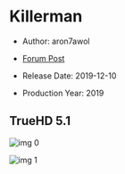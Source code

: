 # Killerman

* Author: aron7awol

* [Forum Post](https://www.avsforum.com/threads/bass-eq-for-filtered-movies.2995212/post-58955398)

* Release Date: 2019-12-10
* Production Year: 2019

## TrueHD 5.1

![img 0](https://i.imgur.com/3Vcx5Ng.jpg)

![img 1](https://i.imgur.com/H7oWTak.png)

